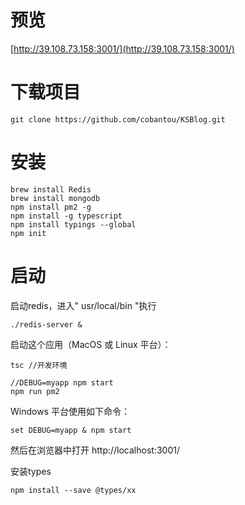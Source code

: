 # 预览
[http://39.108.73.158:3001/](http://39.108.73.158:3001/)

# 下载项目
```
git clone https://github.com/cobantou/KSBlog.git
```

# 安装
```
brew install Redis
brew install mongodb
npm install pm2 -g 
npm install -g typescript
npm install typings --global
npm init
```

# 启动
启动redis，进入" usr/local/bin "执行
```
./redis-server & 
```
启动这个应用（MacOS 或 Linux 平台）：
```angular2html
tsc //开发环境
```
```
//DEBUG=myapp npm start
npm run pm2
```
Windows 平台使用如下命令：
```
set DEBUG=myapp & npm start
```
然后在浏览器中打开 http://localhost:3001/ 

安装types
```
npm install --save @types/xx

```

